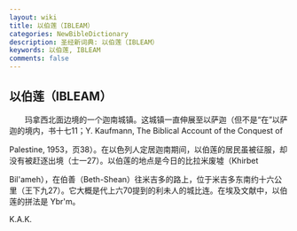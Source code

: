 ```yaml
---
layout: wiki
title: 以伯莲（IBLEAM）
categories: NewBibleDictionary
description: 圣经新词典: 以伯莲（IBLEAM）
keywords: 以伯莲, IBLEAM
comments: false
---
```


## 以伯莲（IBLEAM）

　　玛拿西北面边境的一个迦南城镇。这城镇一直伸展至以萨迦（但不是“在”以萨迦的境内，书十七11；Y. Kaufmann, The Biblical Account of the Conquest of

Palestine, 1953，页38）。在以色列人定居迦南期间，以伯莲的居民虽被征服，却没有被赶逐出境（士一27）。以伯莲的地点是今日的比拉米废墟（Khirbet

Bil'ameh），在伯善（Beth-Shean）往米吉多的路上，位于米吉多东南约十六公里（王下九27）。它大概是代上六70提到的利未人的城比连。在埃及文献中，以伯莲的拼法是 Ybr'm。

K.A.K.










